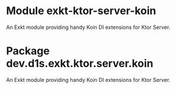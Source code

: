 # Module exkt-ktor-server-koin
An Exkt module providing handy Koin DI extensions for Ktor Server.

# Package dev.d1s.exkt.ktor.server.koin
An Exkt module providing handy Koin DI extensions for Ktor Server.
